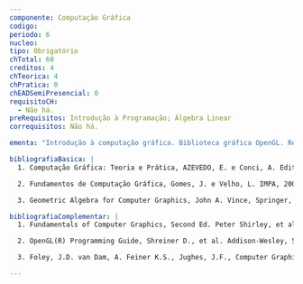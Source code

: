 ```yaml
---
componente: Computação Gráfica
codigo:  
periodo: 6
nucleo:
tipo: Obrigatório
chTotal: 60 
creditos: 4
chTeorica: 4 
chPratica: 0 
chEADSemiPresencial: 0
requisitoCH:
  - Não há.
preRequisitos: Introdução à Programação; Álgebra Linear
correquisitos: Não há.

ementa: "Introdução à computação gráfica. Biblioteca gráfica OpenGL. Representação de objetos. Dispositivos periféricos gráficos. Processo de visualização. Curvas e superfícies paramétricas. Eliminação de superfícies ocultas. Geração de imagens com realismo. Tópicos complementares em computação gráfica."

bibliografiaBasica: |
  1. Computação Gráfica: Teoria e Prática, AZEVEDO, E. e Conci, A. Editora Campus, Elsevier, 2003. Rio de Janeiro.ISBN 8535212533.

  2. Fundamentos de Computação Gráfica, Gomes, J. e Velho, L. IMPA, 2003.

  3. Geometric Algebra for Computer Graphics, John A. Vince, Springer, 2008. ISBN 1846289963.

bibliografiaComplementar: |
  1. Fundamentals of Computer Graphics, Second Ed. Peter Shirley, et al. A K Peters Ltd, 2005. ISBN 1568812698.

  2. OpenGL(R) Programming Guide, Shreiner D., et al. Addison-Wesley, 5th Edition, 2005. ISBN 0321335732.

  3. Foley, J.D. van Dam, A. Feiner K.S., Jughes, J.F., Computer Graphics: Principles And Practice , Addison Wesley, 1993.

---
```

